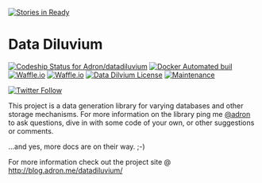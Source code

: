 [![Stories in Ready](https://badge.waffle.io/Adron/datadiluvium.png?label=ready&title=Ready)](https://waffle.io/Adron/datadiluvium)

# Data Diluvium

[![Codeship Status for Adron/datadiluvium](https://img.shields.io/codeship/a60c0100-aedd-0134-48ce-6ab5102948e8/master.svg?style=flat)](https://app.codeship.com/projects/192753) [![Docker Automated buil](https://img.shields.io/docker/automated/adron/deluge.svg?style=flat)](https://hub.docker.com/r/adron/deluge/)  [![Waffle.io](https://img.shields.io/waffle/label/Adron/datadiluvium/ready.svg?style=flat&colorB=green)](https://waffle.io/Adron/datadiluvium) [![Waffle.io](https://img.shields.io/waffle/label/Adron/datadiluvium/in%20progress.svg?style=flat&colorB=green)](https://waffle.io/Adron/datadiluvium) [![Data Dilvium License](https://img.shields.io/github/license/Adron/datadiluvium.svg?style=flat)](https://github.com/Adron/datadiluvium/blob/master/LICENSE) [![Maintenance](https://img.shields.io/maintenance/yes/2017.svg?style=flat)](https://github.com/Adron/datadiluvium/tree/master/.github)

[![Twitter Follow](https://img.shields.io/twitter/follow/espadrine.svg?style=social&label=Follow)](https://twitter.com/datadiluvium)

This project is a data generation library for varying databases and other storage mechanisms. For more information on the library ping me [@adron](https://twitter.com/Adron) to ask questions, dive in with some code of your own, or other suggestions or comments.

...and yes, more docs are on their way.  ;-)

For more information check out the project site @ http://blog.adron.me/datadiluvium/

